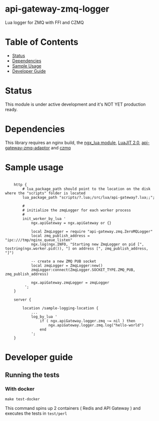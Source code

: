 # api-gateway-zmq-logger
Lua logger for ZMQ with FFI and CZMQ

Table of Contents
=================

* [Status](#status)
* [Dependencies](#dependencies)
* [Sample Usage](#sample-usage)
* [Developer Guide](#developer-guide)

Status
======
This module is under active development and it's NOT YET production ready.

Dependencies
============

This library requires an nginx build,
the [ngx_lua module](http://wiki.nginx.org/HttpLuaModule), [LuaJIT 2.0](http://luajit.org/luajit.html),
[api-gateway-zmq-adaptor](https://github.com/adobe-apiplatform/api-gateway-zmq-adaptor) and
[czmq](http://czmq.zeromq.org/)

Sample usage
============

```nginx

    http {
        # lua_package_path should point to the location on the disk where the "scripts" folder is located
        lua_package_path "scripts/?.lua;/src/lua/api-gateway?.lua;;";

        #
        # initialize the zmqLogger for each worker process
        #
        init_worker_by_lua '
            ngx.apiGateway = ngx.apiGateway or {}

            local ZmqLogger = require "api-gateway.zmq.ZeroMQLogger"
            local zmq_publish_address = "ipc:///tmp/nginx_queue_listen"
            ngx.log(ngx.INFO, "Starting new ZmqLogger on pid [", tostring(ngx.worker.pid()), "] on address [", zmq_publish_address, "]")

            -- create a new ZMQ PUB socket
            local zmqLogger = ZmqLogger:new()
            zmqLogger:connect(ZmqLogger.SOCKET_TYPE.ZMQ_PUB, zmq_publish_address)

            ngx.apiGateway.zmqLogger = zmqLogger
         ';
    }

    server {

        location /sample-logging-location {
            ...
            log_by_lua '
                if ( ngx.apiGateway.logger.zmq ~= nil ) then
                    ngx.apiGateway.logger.zmq.log("hello-world")
                end
            ';
    }

```

Developer guide
===============

## Running the tests

### With docker

```
make test-docker
```
This command spins up 2 containers ( Redis and API Gateway ) and executes the tests in `test/perl`
